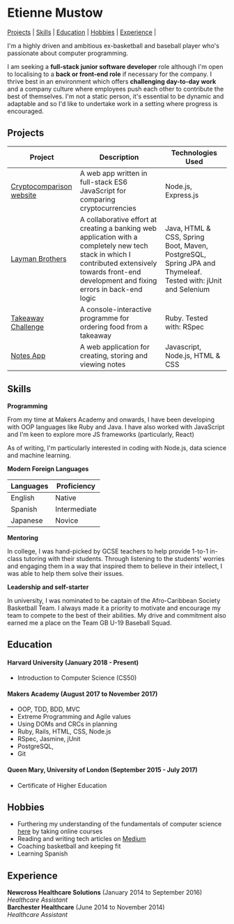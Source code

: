 # Etienne Mustow

 [Projects](#projects) | [Skills](#skills) | [Education](#education) | [Hobbies](#hobbies) | [Experience](#experience) |

I'm a highly driven and ambitious ex-basketball and baseball player who's passionate about computer programming.

I am seeking a **full-stack junior software developer** role although I'm open to localising to a **back or front-end role** if necessary for the company. I thrive best in an environment which offers **challenging day-to-day work** and a company culture where employees push each other to contribute the best of themselves. I'm not a static person, it's essential to be dynamic and adaptable and so I'd like to undertake work in a setting where progress is encouraged.

<a name="projects"></a>
## Projects

|Project | Description | Technologies Used |
|--------|--------|--------|
| [Cryptocomparison website](https://github.com/neroshan12/crypto-website) | A web app written in full-stack ES6 JavaScript for comparing cryptocurrencies | Node.js, Express.js |
|[Layman Brothers](https://github.com/etiennemustow/laymanbrothers)| A collaborative effort at creating a banking web application with a completely new tech stack in which I contributed extensively towards front-end development and fixing errors in back-end logic | Java, HTML & CSS, Spring Boot, Maven, PostgreSQL, Spring JPA and Thymeleaf. Tested with: jUnit and Selenium |
|[Takeaway Challenge](https://github.com/etiennemustow/takeaway-challenge) | A console-interactive programme for ordering food from a takeaway | Ruby. Tested with: RSpec
|[Notes App](https://github.com/etiennemustow/notes-application)| A web application for creating, storing and viewing notes | Javascript, Node.js, HTML & CSS

<a id="skills"></a>
## Skills

**Programming**

From my time at Makers Academy and onwards, I have been developing with OOP languages like Ruby and Java. I have also worked with JavaScript and I'm keen to explore more JS frameworks (particularly, React)

As of writing, I'm particularly interested in coding with Node.js, data science and machine learning.


**Modern Foreign Languages**

| Languages | Proficiency |
|-----------|--------------|
| English | Native |
| Spanish | Intermediate |
| Japanese | Novice |


**Mentoring**


In college, I was hand-picked by GCSE teachers to help provide 1-to-1 in-class tutoring with their students.
Through listening to the students' worries and engaging them in a way that inspired them to believe in their intellect, I was able to help them solve their issues.


**Leadership and self-starter**

In university, I was nominated to be captain of the Afro-Caribbean Society Basketball Team. I always made it a priority to motivate and encourage my team to compete to the best of their abilities. My drive and commitment also earned me a place on the Team GB U-19 Baseball Squad.


<a id="education"></a>
## Education

#### Harvard University (January 2018 - Present)

- Introduction to Computer Science (CS50)

#### Makers Academy (August 2017 to November 2017)

- OOP, TDD, BDD, MVC
- Extreme Programming and Agile values
- Using DOMs and CRCs in planning
- Ruby, Rails, HTML, CSS, Node.js
- RSpec, Jasmine, jUnit
- PostgreSQL,
- Git

#### Queen Mary, University of London (September 2015 - July 2017)

- Certificate of Higher Education

<a name="hobbies"></a>

## Hobbies

- Furthering my understanding of the fundamentals of computer science [here](https://github.com/ossu/computer-science) by taking online courses
- Reading and writing tech articles on [Medium](https://medium.com/@etiennemustow)
- Coaching basketball and keeping fit
- Learning Spanish


<a id="experience"></a>
## Experience

**Newcross Healthcare Solutions** (January 2014 to September 2016)    
*Healthcare Assistant*  
**Barchester Healthcare** (June 2014 to November 2014)   
*Healthcare Assistant*
